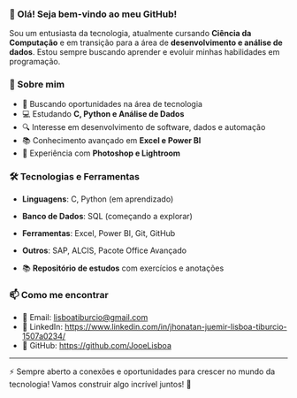 ### 👋 Olá! Seja bem-vindo ao meu GitHub!

Sou um entusiasta da tecnologia, atualmente cursando **Ciência da Computação** e em transição para a área de **desenvolvimento e análise de dados**. Estou sempre buscando aprender e evoluir minhas habilidades em programação.

### 🚀 Sobre mim
- 🎯 Buscando oportunidades na área de tecnologia
- 💻 Estudando **C, Python e Análise de Dados**
- 🔍 Interesse em desenvolvimento de software, dados e automação
- 📚 Conhecimento avançado em **Excel e Power BI**
- 🎨 Experiência com **Photoshop e Lightroom**

### 🛠 Tecnologias e Ferramentas
- **Linguagens**: C, Python (em aprendizado)
- **Banco de Dados**: SQL (começando a explorar)
- **Ferramentas**: Excel, Power BI, Git, GitHub
- **Outros**: SAP, ALCIS, Pacote Office Avançado

- 📚 **Repositório de estudos** com exercícios e anotações

### 📫 Como me encontrar
- 📩 Email: lisboatiburcio@gmail.com
- 💼 LinkedIn: https://www.linkedin.com/in/jhonatan-juemir-lisboa-tiburcio-1507a0234/
- 🚀 GitHub: https://github.com/JooeLisboa

---

⚡ Sempre aberto a conexões e oportunidades para crescer no mundo da tecnologia! Vamos construir algo incrível juntos! 🚀

